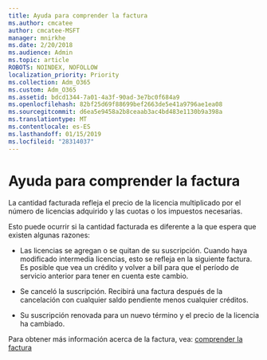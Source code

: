 ```yaml
---
title: Ayuda para comprender la factura
ms.author: cmcatee
author: cmcatee-MSFT
manager: mnirkhe
ms.date: 2/20/2018
ms.audience: Admin
ms.topic: article
ROBOTS: NOINDEX, NOFOLLOW
localization_priority: Priority
ms.collection: Adm_O365
ms.custom: Adm_O365
ms.assetid: bdcd1344-7a01-4a3f-90ad-3e7bc0f684a9
ms.openlocfilehash: 82bf25d69f88699bef2663de5e41a9796ae1ea08
ms.sourcegitcommit: d6ea5e9458a2b8ceaab3ac4bd483e1130b9a398a
ms.translationtype: MT
ms.contentlocale: es-ES
ms.lasthandoff: 01/15/2019
ms.locfileid: "28314037"
---
```

# <a name="help-understanding-your-bill"></a>Ayuda para comprender la factura

La cantidad facturada refleja el precio de la licencia multiplicado por el número de licencias adquirido y las cuotas o los impuestos necesarias.
  
Esto puede ocurrir si la cantidad facturada es diferente a la que espera que existen algunas razones:
  
- Las licencias se agregan o se quitan de su suscripción. Cuando haya modificado intermedia licencias, esto se refleja en la siguiente factura. Es posible que vea un crédito y volver a bill para que el período de servicio anterior para tener en cuenta este cambio.
    
- Se canceló la suscripción. Recibirá una factura después de la cancelación con cualquier saldo pendiente menos cualquier créditos.
    
- Su suscripción renovada para un nuevo término y el precio de la licencia ha cambiado.
    
Para obtener más información acerca de la factura, vea: [comprender la factura](https://support.office.com/article/0724b428-fb59-4962-8c37-6674166d7507)
  

